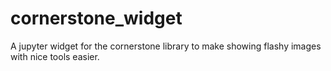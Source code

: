 # cornerstone_widget
A jupyter widget for the cornerstone library to make showing flashy images with nice tools easier.
